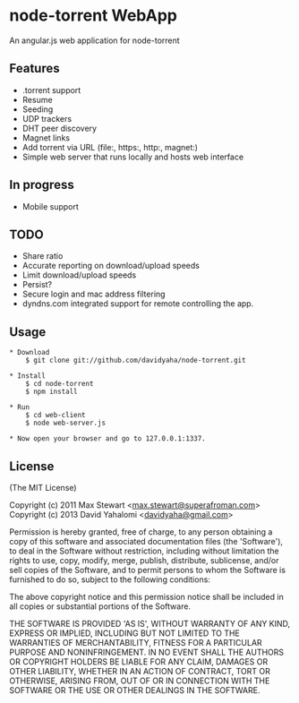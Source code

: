 # node-torrent WebApp

An angular.js web application for node-torrent

## Features
  * .torrent support
  * Resume
  * Seeding
  * UDP trackers
  * DHT peer discovery
  * Magnet links
  * Add torrent via URL (file:, https:, http:, magnet:)
  * Simple web server that runs locally and hosts web interface
  
## In progress
  * Mobile support

## TODO
  * Share ratio
  * Accurate reporting on download/upload speeds
  * Limit download/upload speeds
  * Persist?
  * Secure login and mac address filtering
  * dyndns.com integrated support for remote controlling the app.

## Usage
    * Download
        $ git clone git://github.com/davidyaha/node-torrent.git

    * Install
        $ cd node-torrent
        $ npm install

    * Run
        $ cd web-client
        $ node web-server.js

    * Now open your browser and go to 127.0.0.1:1337.

## License 

(The MIT License)

Copyright (c) 2011 Max Stewart &lt;max.stewart@superafroman.com&gt;
Copyright (c) 2013 David Yahalomi &lt;davidyaha@gmail.com&gt;

Permission is hereby granted, free of charge, to any person obtaining
a copy of this software and associated documentation files (the
'Software'), to deal in the Software without restriction, including
without limitation the rights to use, copy, modify, merge, publish,
distribute, sublicense, and/or sell copies of the Software, and to
permit persons to whom the Software is furnished to do so, subject to
the following conditions:

The above copyright notice and this permission notice shall be
included in all copies or substantial portions of the Software.

THE SOFTWARE IS PROVIDED 'AS IS', WITHOUT WARRANTY OF ANY KIND,
EXPRESS OR IMPLIED, INCLUDING BUT NOT LIMITED TO THE WARRANTIES OF
MERCHANTABILITY, FITNESS FOR A PARTICULAR PURPOSE AND NONINFRINGEMENT.
IN NO EVENT SHALL THE AUTHORS OR COPYRIGHT HOLDERS BE LIABLE FOR ANY
CLAIM, DAMAGES OR OTHER LIABILITY, WHETHER IN AN ACTION OF CONTRACT,
TORT OR OTHERWISE, ARISING FROM, OUT OF OR IN CONNECTION WITH THE
SOFTWARE OR THE USE OR OTHER DEALINGS IN THE SOFTWARE.
